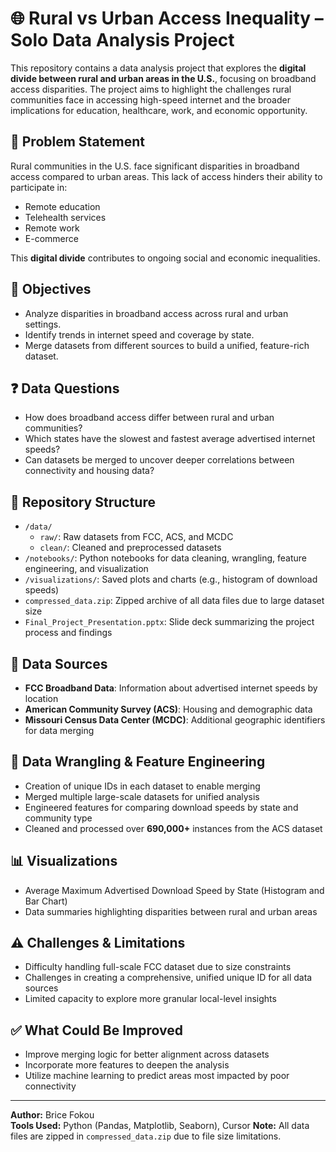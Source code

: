 # 🌐 Rural vs Urban Access Inequality – Solo Data Analysis Project

This repository contains a data analysis project that explores the **digital divide between rural and urban areas in the U.S.**, focusing on broadband access disparities. The project aims to highlight the challenges rural communities face in accessing high-speed internet and the broader implications for education, healthcare, work, and economic opportunity.

## 🧠 Problem Statement

Rural communities in the U.S. face significant disparities in broadband access compared to urban areas. This lack of access hinders their ability to participate in:
- Remote education
- Telehealth services
- Remote work
- E-commerce

This **digital divide** contributes to ongoing social and economic inequalities.

## 🎯 Objectives

- Analyze disparities in broadband access across rural and urban settings.
- Identify trends in internet speed and coverage by state.
- Merge datasets from different sources to build a unified, feature-rich dataset.

## ❓ Data Questions

- How does broadband access differ between rural and urban communities?
- Which states have the slowest and fastest average advertised internet speeds?
- Can datasets be merged to uncover deeper correlations between connectivity and housing data?

## 📁 Repository Structure

- `/data/`
  - `raw/`: Raw datasets from FCC, ACS, and MCDC
  - `clean/`: Cleaned and preprocessed datasets
- `/notebooks/`: Python notebooks for data cleaning, wrangling, feature engineering, and visualization
- `/visualizations/`: Saved plots and charts (e.g., histogram of download speeds)
- `compressed_data.zip`: Zipped archive of all data files due to large dataset size
- `Final_Project_Presentation.pptx`: Slide deck summarizing the project process and findings

## 🧹 Data Sources

- **FCC Broadband Data**: Information about advertised internet speeds by location
- **American Community Survey (ACS)**: Housing and demographic data
- **Missouri Census Data Center (MCDC)**: Additional geographic identifiers for data merging

## 🔧 Data Wrangling & Feature Engineering

- Creation of unique IDs in each dataset to enable merging
- Merged multiple large-scale datasets for unified analysis
- Engineered features for comparing download speeds by state and community type
- Cleaned and processed over **690,000+** instances from the ACS dataset

## 📊 Visualizations

- Average Maximum Advertised Download Speed by State (Histogram and Bar Chart)
- Data summaries highlighting disparities between rural and urban areas

## ⚠️ Challenges & Limitations

- Difficulty handling full-scale FCC dataset due to size constraints
- Challenges in creating a comprehensive, unified unique ID for all data sources
- Limited capacity to explore more granular local-level insights

## ✅ What Could Be Improved

- Improve merging logic for better alignment across datasets
- Incorporate more features to deepen the analysis
- Utilize machine learning to predict areas most impacted by poor connectivity

---

**Author:** Brice Fokou  
**Tools Used:** Python (Pandas, Matplotlib, Seaborn), Cursor
**Note:** All data files are zipped in `compressed_data.zip` due to file size limitations.

